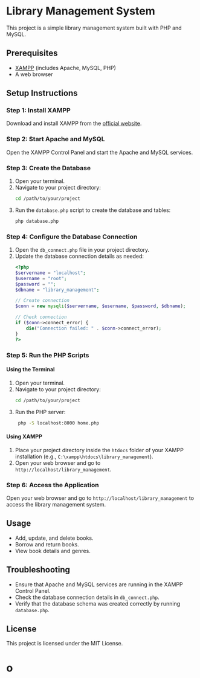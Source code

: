 # Library Management System

This project is a simple library management system built with PHP and MySQL.

## Prerequisites

- [XAMPP](https://www.apachefriends.org/index.html) (includes Apache, MySQL, PHP)
- A web browser

## Setup Instructions

### Step 1: Install XAMPP

Download and install XAMPP from the [official website](https://www.apachefriends.org/index.html).

### Step 2: Start Apache and MySQL

Open the XAMPP Control Panel and start the Apache and MySQL services.

### Step 3: Create the Database

1. Open your terminal.
2. Navigate to your project directory:
   ```sh
   cd /path/to/your/project
   ```
3. Run the `database.php` script to create the database and tables:
   ```sh
   php database.php
   ```

### Step 4: Configure the Database Connection

1. Open the `db_connect.php` file in your project directory.
2. Update the database connection details as needed:
   ```php
   <?php
   $servername = "localhost";
   $username = "root";
   $password = "";
   $dbname = "library_management";

   // Create connection
   $conn = new mysqli($servername, $username, $password, $dbname);

   // Check connection
   if ($conn->connect_error) {
       die("Connection failed: " . $conn->connect_error);
   }
   ?>
   ```

### Step 5: Run the PHP Scripts

#### Using the Terminal

1. Open your terminal.
2. Navigate to your project directory:
   ```sh
   cd /path/to/your/project
   ```
3. Run the PHP server:
   ```sh
    php -S localhost:8000 home.php
   ```

#### Using XAMPP

1. Place your project directory inside the `htdocs` folder of your XAMPP installation (e.g., `C:\xampp\htdocs\library_management`).
2. Open your web browser and go to `http://localhost/library_management`.

### Step 6: Access the Application

Open your web browser and go to `http://localhost/library_management` to access the library management system.

## Usage

- Add, update, and delete books.
- Borrow and return books.
- View book details and genres.

## Troubleshooting

- Ensure that Apache and MySQL services are running in the XAMPP Control Panel.
- Check the database connection details in `db_connect.php`.
- Verify that the database schema was created correctly by running `database.php`.

## License

This project is licensed under the MIT License.

# o
